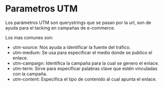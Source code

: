 # Parametros UTM

Los parámetros UTM son querystrings que se pasan por la url, son de ayuda para el tacking en campañas de e-commerce.

Los mas comunes son:
- utm-source: Nos ayuda a identificar la fuente del tráfico.
- utm-medium: Se usa para especificar el medio donde se publico el enlace.
- utm-campaign: Identifica la campaña para la cual se genero el enlace.
- utm-term: Sirve para especificar palabras clave que estén vinculadas con la campaña.
- utm-content: Especifica el tipo de contenido al cual apunta el enlace.

